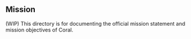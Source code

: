 ## Mission

(WIP) This directory is for documenting the official mission statement and mission objectives of Coral.
